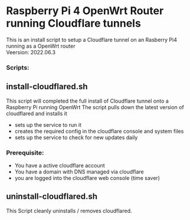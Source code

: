 # Raspberry Pi 4 OpenWrt Router running Cloudflare tunnels

This is an install script to setup a Cloudflare tunnel on an Rasberry Pi4 running as a OpenWrt router\
Veersion: 2022.06.3

### Scripts:



## install-cloudflared.sh
This script will completed the full install of Cloudflare tunnel onto a Raspberry Pi running OpenWrt
The script pulls down the latest version of cloudflared and installs it 
- sets up the service to run it 
- creates the required config in the cloudflare console and  system files
- sets up the service to check for new updates daily

### Prerequisite:
- You have a active cloudflare account
- You have a domain with DNS managed via cloudflare
- you are logged into the cloudflare web console (time saver)


## uninstall-cloudflared.sh
This Script cleanly uninstalls / removes cloudflared.


